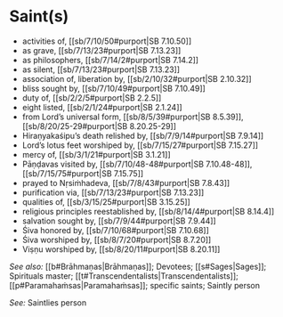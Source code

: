 # Saint(s)

* activities of, [[sb/7/10/50#purport|SB 7.10.50]]
* as grave, [[sb/7/13/23#purport|SB 7.13.23]]
* as philosophers, [[sb/7/14/2#purport|SB 7.14.2]]
* as silent, [[sb/7/13/23#purport|SB 7.13.23]]
* association of, liberation by, [[sb/2/10/32#purport|SB 2.10.32]]
* bliss sought by, [[sb/7/10/49#purport|SB 7.10.49]]
* duty of, [[sb/2/2/5#purport|SB 2.2.5]]
* eight listed, [[sb/2/1/24#purport|SB 2.1.24]]
* from Lord’s universal form, [[sb/8/5/39#purport|SB 8.5.39]], [[sb/8/20/25-29#purport|SB 8.20.25-29]]
* Hiraṇyakaśipu’s death relished by, [[sb/7/9/14#purport|SB 7.9.14]]
* Lord’s lotus feet worshiped by, [[sb/7/15/27#purport|SB 7.15.27]]
* mercy of, [[sb/3/1/21#purport|SB 3.1.21]]
* Pāṇḍavas visited by, [[sb/7/10/48-48#purport|SB 7.10.48-48]], [[sb/7/15/75#purport|SB 7.15.75]]
* prayed to Nṛsiṁhadeva, [[sb/7/8/43#purport|SB 7.8.43]]
* purification via, [[sb/7/13/23#purport|SB 7.13.23]]
* qualities of, [[sb/3/15/25#purport|SB 3.15.25]]
* religious principles reestablished by, [[sb/8/14/4#purport|SB 8.14.4]]
* salvation sought by, [[sb/7/9/44#purport|SB 7.9.44]]
* Śiva honored by, [[sb/7/10/68#purport|SB 7.10.68]]
* Śiva worshiped by, [[sb/8/7/20#purport|SB 8.7.20]]
* Viṣṇu worshiped by, [[sb/8/20/11#purport|SB 8.20.11]]

*See also:* [[b#Brāhmaṇas|Brāhmaṇas]]; Devotees; [[s#Sages|Sages]]; Spirituals master; [[t#Transcendentalists|Transcendentalists]]; [[p#Paramahaṁsas|Paramahaṁsas]]; specific saints; Saintly person

*See:* Saintlies person
